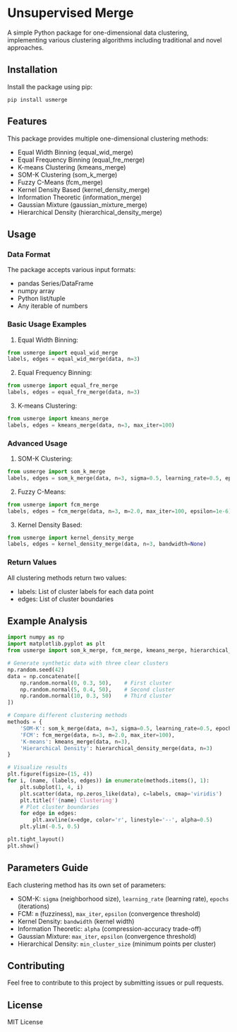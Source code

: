# Unsupervised Merge

A simple Python package for one-dimensional data clustering, implementing various clustering algorithms including traditional and novel approaches.

## Installation

Install the package using pip:

```
pip install usmerge
```

## Features

This package provides multiple one-dimensional clustering methods:

- Equal Width Binning (equal_wid_merge)
- Equal Frequency Binning (equal_fre_merge)
- K-means Clustering (kmeans_merge)
- SOM-K Clustering (som_k_merge)
- Fuzzy C-Means (fcm_merge)
- Kernel Density Based (kernel_density_merge)
- Information Theoretic (information_merge)
- Gaussian Mixture (gaussian_mixture_merge)
- Hierarchical Density (hierarchical_density_merge)

## Usage

### Data Format
The package accepts various input formats:
- pandas Series/DataFrame
- numpy array
- Python list/tuple
- Any iterable of numbers

### Basic Usage Examples

1. Equal Width Binning:
```python
from usmerge import equal_wid_merge
labels, edges = equal_wid_merge(data, n=3)
```

2. Equal Frequency Binning:
```python
from usmerge import equal_fre_merge
labels, edges = equal_fre_merge(data, n=3)
```

3. K-means Clustering:
```python
from usmerge import kmeans_merge
labels, edges = kmeans_merge(data, n=3, max_iter=100)
```

### Advanced Usage

1. SOM-K Clustering:
```python
from usmerge import som_k_merge
labels, edges = som_k_merge(data, n=3, sigma=0.5, learning_rate=0.5, epochs=1000)
```

2. Fuzzy C-Means:
```python
from usmerge import fcm_merge
labels, edges = fcm_merge(data, n=3, m=2.0, max_iter=100, epsilon=1e-6)
```

3. Kernel Density Based:
```python
from usmerge import kernel_density_merge
labels, edges = kernel_density_merge(data, n=3, bandwidth=None)
```

### Return Values
All clustering methods return two values:
- labels: List of cluster labels for each data point
- edges: List of cluster boundaries

## Example Analysis

```python
import numpy as np
import matplotlib.pyplot as plt
from usmerge import som_k_merge, fcm_merge, kmeans_merge, hierarchical_density_merge

# Generate synthetic data with three clear clusters
np.random.seed(42)
data = np.concatenate([
    np.random.normal(0, 0.3, 50),    # First cluster
    np.random.normal(5, 0.4, 50),    # Second cluster
    np.random.normal(10, 0.3, 50)    # Third cluster
])

# Compare different clustering methods
methods = {
    'SOM-K': som_k_merge(data, n=3, sigma=0.5, learning_rate=0.5, epochs=1000),
    'FCM': fcm_merge(data, n=3, m=2.0, max_iter=100),
    'K-means': kmeans_merge(data, n=3),
    'Hierarchical Density': hierarchical_density_merge(data, n=3)
}

# Visualize results
plt.figure(figsize=(15, 4))
for i, (name, (labels, edges)) in enumerate(methods.items(), 1):
    plt.subplot(1, 4, i)
    plt.scatter(data, np.zeros_like(data), c=labels, cmap='viridis')
    plt.title(f'{name} Clustering')
    # Plot cluster boundaries
    for edge in edges:
        plt.axvline(x=edge, color='r', linestyle='--', alpha=0.5)
    plt.ylim(-0.5, 0.5)

plt.tight_layout()
plt.show()
```

## Parameters Guide

Each clustering method has its own set of parameters:

- SOM-K: `sigma` (neighborhood size), `learning_rate` (learning rate), `epochs` (iterations)
- FCM: `m` (fuzziness), `max_iter`, `epsilon` (convergence threshold)
- Kernel Density: `bandwidth` (kernel width)
- Information Theoretic: `alpha` (compression-accuracy trade-off)
- Gaussian Mixture: `max_iter`, `epsilon` (convergence threshold)
- Hierarchical Density: `min_cluster_size` (minimum points per cluster)

## Contributing

Feel free to contribute to this project by submitting issues or pull requests.

## License

MIT License